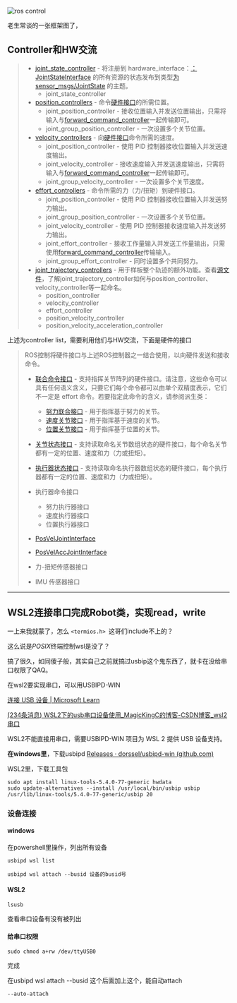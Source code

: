 

![ros control](http://wiki.ros.org/ros_control?action=AttachFile&do=get&target=gazebo_ros_control.png)

老生常谈的一张框架图了，

## Controller和HW交流

> - [joint_state_controller](https://github.com/ros-controls/ros_controllers/tree/melodic-devel/joint_state_controller/include/joint_state_controller) - 将注册到 hardware_interface：[：JointStateInterface](http://wiki.ros.org/JointStateInterface) 的所有资源的状态发布到类型[为 sensor_msgs/JointState](http://docs.ros.org/melodic/api/sensor_msgs/html/msg/JointState.html) 的主题。
>   - joint_state_controller
> - [position_controllers](https://github.com/ros-controls/ros_controllers/tree/melodic-devel/position_controllers/include/position_controllers) - 命令[硬件接口](http://wiki.ros.org/HardwareInterface)的所需位置。
>   - joint_position_controller - 接收位置输入并发送位置输出，只需将输入与[forward_command_controller](https://github.com/ros-controls/ros_controllers/tree/melodic-devel/forward_command_controller)一起传输即可。
>   - joint_group_position_controller - 一次设置多个关节位置。
> - [velocity_controllers](https://github.com/ros-controls/ros_controllers/tree/melodic-devel/velocity_controllers/include/velocity_controllers) - 向[硬件接口](http://wiki.ros.org/HardwareInterface)命令所需的速度。
>   - joint_position_controller - 使用 PID 控制器接收位置输入并发送速度输出。
>   - joint_velocity_controller - 接收速度输入并发送速度输出，只需将输入与[forward_command_controller](https://github.com/ros-controls/ros_controllers/tree/melodic-devel/forward_command_controller)一起传输即可。
>   - joint_group_velocity_controller - 一次设置多个关节速度。
> - [effort_controllers](https://github.com/ros-controls/ros_controllers/tree/melodic-devel/effort_controllers/include/effort_controllers) - 命令所需的力（力/扭矩）到硬件接口。
>   - joint_position_controller - 使用 PID 控制器接收位置输入并发送努力输出。
>   - joint_group_position_controller - 一次设置多个关节位置。
>   - joint_velocity_controller - 使用 PID 控制器接收速度输入并发送努力输出。
>   - joint_effort_controller - 接收工作量输入并发送工作量输出，只需使用[forward_command_controller](https://github.com/ros-controls/ros_controllers/tree/melodic-devel/forward_command_controller)传输输入。
>   - joint_group_effort_controller - 同时设置多个共同努力。
> - [joint_trajectory_controllers](https://github.com/ros-controls/ros_controllers/tree/melodic-devel/joint_trajectory_controller) - 用于样板整个轨迹的额外功能。查看[源文件](https://github.com/ros-controls/ros_controllers/blob/melodic-devel/joint_trajectory_controller/src/joint_trajectory_controller.cpp)，了解joint_trajectory_controller如何与position_controller、velocity_controller等一起命名。
>   - position_controller
>   - velocity_controller
>   - effort_controller
>   - position_velocity_controller
>   - position_velocity_acceleration_controller

上述为controller list，需要利用他们与HW交流，下面是硬件的接口

> ROS控制将硬件接口与上述ROS控制器之一结合使用，以向硬件发送和接收命令。
>
> - [联合命令接口](http://docs.ros.org/melodic/api/hardware_interface/html/c++/classhardware__interface_1_1JointCommandInterface.html) - 支持指挥关节阵列的硬件接口。请注意，这些命令可以具有任何语义含义，只要它们每个命令都可以由单个双精度表示，它们不一定是 effort 命令。若要指定此命令的含义，请参阅派生类：
>
>   - [努力联合接口](http://docs.ros.org/melodic/api/hardware_interface/html/c++/classhardware__interface_1_1EffortJointInterface.html) - 用于指挥基于努力的关节。
>   - [速度关节接口](http://docs.ros.org/melodic/api/hardware_interface/html/c++/classhardware__interface_1_1VelocityJointInterface.html) - 用于指挥基于速度的关节。
>   - [位置关节接口](http://docs.ros.org/melodic/api/hardware_interface/html/c++/classhardware__interface_1_1PositionJointInterface.html) - 用于指挥基于位置的关节。
>
> - [关节状态接口](http://docs.ros.org/melodic/api/hardware_interface/html/c++/classhardware__interface_1_1JointStateInterface.html) - 支持读取命名关节数组状态的硬件接口，每个命名关节都有一定的位置、速度和力（力或扭矩）。
>
> - [执行器状态接口](http://docs.ros.org/melodic/api/hardware_interface/html/c++/classhardware__interface_1_1ActuatorStateInterface.html) - 支持读取命名执行器数组状态的硬件接口，每个执行器都有一定的位置、速度和力（力或扭矩）。
>
> - 执行器命令接口
>
>   
>
>   - 努力执行器接口
>   - 速度执行器接口
>   - 位置执行器接口
>
> - [PosVelJointInterface](http://wiki.ros.org/PosVelJointInterface)
>
> - [PosVelAccJointInterface](http://wiki.ros.org/PosVelAccJointInterface)
>
> - 力-扭矩传感器接口
>
> - IMU 传感器接口

---

## WSL2连接串口完成Robot类，实现read，write

一上来我就蒙了，怎么 `<termios.h> `这哥们include不上的？

这么说是*POSIX*终端控制wsl是没了？

搞了很久，如同傻子般，其实自己之前就搞过usbip这个鬼东西了，就卡在没给串口权限了QAQ。

在wsl2要实现串口，可以用USBIPD-WIN



[连接 USB 设备 | Microsoft Learn](https://learn.microsoft.com/zh-cn/windows/wsl/connect-usb)

[(234条消息) WSL2下的usb串口设备使用_MagicKingC的博客-CSDN博客_wsl2 串口](https://blog.csdn.net/qq_28695769/article/details/125202748)

WSL2不能直接用串口，需要USBIPD-WIN 项目为 WSL 2 提供 USB 设备支持。

**在windows里**，下载usbipd [Releases · dorssel/usbipd-win (github.com)](https://github.com/dorssel/usbipd-win/releases)

WSL2里，下载工具包 

```shell
sudo apt install linux-tools-5.4.0-77-generic hwdata
sudo update-alternatives --install /usr/local/bin/usbip usbip /usr/lib/linux-tools/5.4.0-77-generic/usbip 20
```

### 设备连接

#### windows

在powershell里操作，列出所有设备

```shell
usbipd wsl list
```

```shell
usbipd wsl attach --busid 设备的busid号
```

#### WSL2

```shell
lsusb
```

查看串口设备有没有被列出



#### 给串口权限

```shell
sudo chmod a+rw /dev/ttyUSB0
```

完成

在usbipd wsl attach --busid 这个后面加上这个，能自动attach

```
--auto-attach
```



